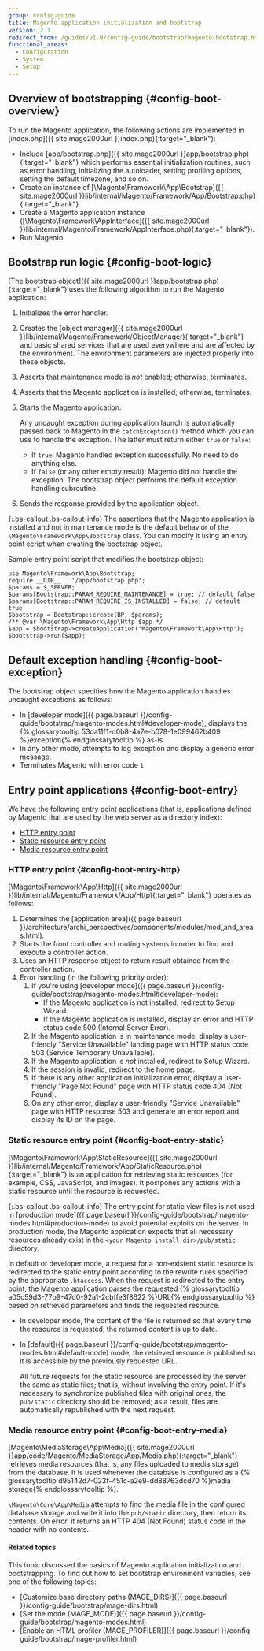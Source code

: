 ```yaml
---
group: config-guide
title: Magento application initialization and bootstrap
version: 2.1
redirect_from: /guides/v1.0/config-guide/bootstrap/magento-bootstrap.html
functional_areas:
  - Configuration
  - System
  - Setup
---
```


## Overview of bootstrapping {#config-boot-overview}

To run the Magento application, the following actions are implemented in [index.php]({{ site.mage2000url }}index.php){:target="&#95;blank"}:

*	Include [app/bootstrap.php]({{ site.mage2000url }}app/bootstrap.php){:target="&#95;blank"} which performs essential initialization routines, such as error handling, initializing the autoloader, setting profiling options, setting the default timezone, and so on.
*	Create an instance of [\Magento\Framework\App\Bootstrap]({{ site.mage2000url }}lib/internal/Magento/Framework/App/Bootstrap.php){:target="&#95;blank"}. <!-- It requires initialization parameters to be specified in constructor.  Normally, the $_SERVER super-global variable is supposed to be passed there. -->
*	Create a Magento application instance ([\Magento\Framework\AppInterface]({{ site.mage2000url }}lib/internal/Magento/Framework/AppInterface.php){:target="&#95;blank"}).
*	Run Magento

## Bootstrap run logic {#config-boot-logic}

[The bootstrap object]({{ site.mage2000url }}app/bootstrap.php){:target="&#95;blank"} uses the following algorithm to run the Magento application:

1.	Initializes the error handler.
2.	Creates the [object manager]({{ site.mage2000url }}lib/internal/Magento/Framework/ObjectManager){:target="&#95;blank"} and basic shared services that are used everywhere and are affected by the environment. The environment parameters are injected properly into these objects.
3.	Asserts that maintenance mode is *not* enabled; otherwise, terminates.
4.	Asserts that the Magento application is installed; otherwise, terminates.
5.	Starts the Magento application.

	Any uncaught exception during application launch is automatically passed back to Magento in the `catchException()` method which you can use to handle the exception. The latter must return either `true` or `false`:

    *	If `true`: Magento handled exception successfully. No need to do anything else.
    *	If `false` (or any other empty result): Magento did not handle the exception. The bootstrap object performs the default exception handling subroutine.
6.	Sends the response provided by the application object.

{:.bs-callout .bs-callout-info}
The assertions that the Magento application is installed and not in maintenance mode is the default behavior of the `\Magento\Framework\App\Bootstrap` class. You can modify it using an entry point script when creating the bootstrap object.

Sample entry point script that modifies the bootstrap object:

```php?start_inline=1
use Magento\Framework\App\Bootstrap;
require __DIR__ . '/app/bootstrap.php';
$params = $_SERVER;
$params[Bootstrap::PARAM_REQUIRE_MAINTENANCE] = true; // default false
$params[Bootstrap::PARAM_REQUIRE_IS_INSTALLED] = false; // default true
$bootstrap = Bootstrap::create(BP, $params);
/** @var \Magento\Framework\App\Http $app */
$app = $bootstrap->createApplication('Magento\Framework\App\Http');
$bootstrap->run($app);
```

## Default exception handling {#config-boot-exception}

The bootstrap object specifies how the Magento application handles uncaught exceptions as follows:

*	In [developer mode]({{ page.baseurl }}/config-guide/bootstrap/magento-modes.html#developer-mode), displays the {% glossarytooltip 53da11f1-d0b8-4a7e-b078-1e099462b409 %}exception{% endglossarytooltip %} as-is.
*	In any other mode, attempts to log exception and display a generic error message.
*	Terminates Magento with error code `1`

## Entry point applications {#config-boot-entry}

We have the following entry point applications (that is, applications defined by Magento that are used by the web server as a directory index):

*	[HTTP entry point](#config-boot-entry-http)
*	[Static resource entry point](#config-boot-entry-static)
*	[Media resource entry point](#config-boot-entry-media)

### HTTP entry point {#config-boot-entry-http}
[\Magento\Framework\App\Http]({{ site.mage2000url }}lib/internal/Magento/Framework/App/Http){:target="&#95;blank"} operates as follows:

1.	Determines the [application area]({{ page.baseurl }}/architecture/archi_perspectives/components/modules/mod_and_areas.html).
2.	Starts the front controller and routing systems in order to find and execute a controller action.
3.	Uses an HTTP response object to return result obtained from the controller action.
4.	Error handling (in the following priority order):
	1.	If you're using [developer mode]({{ page.baseurl }}/config-guide/bootstrap/magento-modes.html#developer-mode):
		*	If the Magento application is not installed, redirect to Setup Wizard.
		*	If the Magento application is installed, display an error and HTTP status code 500 (Internal Server Error).
	2.	If the Magento application is in maintenance mode, display a user-friendly "Service Unavailable" landing page with HTTP status code 503 (Service Temporary Unavailable).
	3.	If the Magento application is *not* installed, redirect to Setup Wizard.
	4.	If the session is invalid, redirect to the home page.
	5.	If there is any other application initialization error, display a user-friendly "Page Not Found" page with HTTP status code 404 (Not Found).
	6.	On any other error, display a user-friendly "Service Unavailable" page with HTTP response 503 and generate an error report and display its ID on the page.

### Static resource entry point {#config-boot-entry-static}
[\Magento\Framework\App\StaticResource]({{ site.mage2000url }}lib/internal/Magento/Framework/App/StaticResource.php){:target="&#95;blank"} is an application for retrieving static resources (for example, CSS, JavaScript, and images). It postpones any actions with a static resource until the resource is requested.

{:.bs-callout .bs-callout-info}
The entry point for static view files is not used in [production mode]({{ page.baseurl }}/config-guide/bootstrap/magento-modes.html#production-mode) to avoid potential exploits on the server. In production mode, the Magento application expects that all necessary resources already exist in the <code>&lt;your Magento install dir>/pub/static</code> directory.

In default or developer mode, a request for a non-existent static resource is redirected to the static entry point according to the rewrite rules specified by the appropriate `.htaccess`.
When the request is redirected to the entry point, the Magento application parses the requested {% glossarytooltip a05c59d3-77b9-47d0-92a1-2cbffe3f8622 %}URL{% endglossarytooltip %} based on retrieved parameters and finds the requested resource.

*	In developer mode, the content of the file is returned so that every time the resource is requested, the returned content is up to date.
*	In [default]({{ page.baseurl }}/config-guide/bootstrap/magento-modes.html#default-mode) mode, the retrieved resource is published so it is accessible by the previously requested URL.

	All future requests for the static resource are processed by the server the same as static files; that is, without involving the entry point. If it's necessary to synchronize published files with original ones, the `pub/static` directory should be removed; as a result, files are automatically republished with the next request.

### Media resource entry point {#config-boot-entry-media}
[Magento\MediaStorage\App\Media]({{ site.mage2000url }}app/code/Magento/MediaStorage/App/Media.php){:target="&#95;blank"} retrieves media resources (that is, any files uploaded to media storage) from the database. It is used whenever the database is configured as a {% glossarytooltip d95142d7-023f-451c-a2e9-dd88763dcd70 %}media storage{% endglossarytooltip %}.

`\Magento\Core\App\Media` attempts to find the media file in the configured database storage and write it into the `pub/static` directory, then return its contents. On error, it returns an HTTP 404 (Not Found) status code in the header with no contents.

#### Related topics

This topic discussed the basics of Magento application initialization and bootstrapping. To find out how to set bootstrap environment variables, see one of the following topics:

*	[Customize base directory paths (MAGE_DIRS)]({{ page.baseurl }}/config-guide/bootstrap/mage-dirs.html)
*	[Set the mode (MAGE_MODE)]({{ page.baseurl }}/config-guide/bootstrap/magento-modes.html)
*	[Enable an HTML profiler (MAGE_PROFILER)]({{ page.baseurl }}/config-guide/bootstrap/mage-profiler.html)
